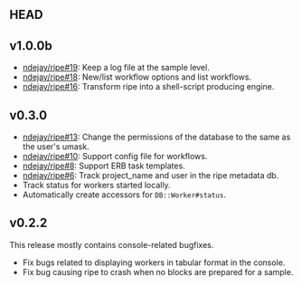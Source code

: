 HEAD
----

v1.0.0b
-------

  - [ndejay/ripe#19](http://github.com/ndejay/ripe/issue/19): Keep a log file at the sample level.
  - [ndejay/ripe#18](http://github.com/ndejay/ripe/pull/18): New/list workflow options and list workflows.
  - [ndejay/ripe#16](http://github.com/ndejay/ripe/issues/16): Transform ripe into a shell-script producing engine.

v0.3.0
------

  - [ndejay/ripe#13](http://github.com/ndejay/ripe/issues/13): Change the permissions of the database to the same as the user's umask.
  - [ndejay/ripe#10](http://github.com/ndejay/ripe/issues/10): Support config file for workflows.
  - [ndejay/ripe#8](http://github.com/ndejay/ripe/issues/8): Support ERB task templates.
  - [ndejay/ripe#6](http://github.com/ndejay/ripe/issues/6): Track project_name and user in the ripe metadata db.
  - Track status for workers started locally.
  - Automatically create accessors for `DB::Worker#status`.

v0.2.2
------

This release mostly contains console-related bugfixes.

  - Fix bugs related to displaying workers in tabular format in the console.
  - Fix bug causing ripe to crash when no blocks are prepared for a sample.

<!-- vim: set syntax=markdown: -->
